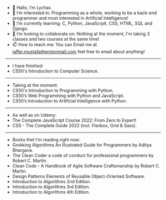 - 👋 Hallo, I’m Lychas
- 👀 I’m interested in: Programming as a whole, working to be a back-end programmer and most interested in Artificial Intelligence!
- 🌱 I’m currently learning: C, Python, JavaScrpit, CSS, HTML, SQL and Django.
- 💞️ I’m looking to collaborate on: Nothing at the moment, I'm taking 3 classes and two courses at the same time!
- 📫 How to reach me: You can Email me at jaffer.mustafa@protonmail.com feel free to email about anything!

---
- I have finished: 
- CS50's Introduction to Computer Science.

---
- Taking at the moment: 
- CS50's Introduction to Programming with Python.
- CS50’s Web Programming with Python and JavaScript.
- CS50’s Introduction to Artificial Intelligence with Python.
---
- As well as on Udemy: 
- The Complete JavaScript Course 2022: From Zero to Expert!
- CSS - The Complete Guide 2022 (incl. Flexbox, Grid & Sass).
---
- Books thet I'm reading right now:
- Grokking Algorithms An Illustrated Guide for Programmers by Aditya Bhargava.
- The Clean Coder a code of conduct for professional programmers by Robert C. Martin.
- Clean Code - A Handbook of Agile Software Craftsmanship by Robert C. Martin.
- Design Patterns Elements of Reusable Object-Oriented Software.
- Introduction to Algorithms 2nd Edition.
- Introduction to Algorithms 3rd Edition.
- Introduction to Algorithms 4th Edition.
